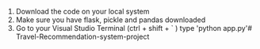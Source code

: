 <!-- How to run the project -->
1) Download the code on your local system
2) Make sure you have flask, pickle and pandas downloaded
3) Go to your Visual Studio Terminal (ctrl + shift + ` ) type 'python app.py'#   T r a v e l - R e c o m m e n d a t i o n - s y s t e m - p r o j e c t  
 